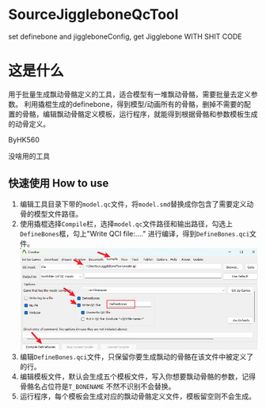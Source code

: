 # SourceJiggleboneQcTool
set definebone and jiggleboneConfig, get Jigglebone 
WITH SHIT CODE

# 这是什么
用于批量生成飘动骨骼定义的工具，适合模型有一堆飘动骨骼，需要批量去定义参数。
利用撬棍生成的definebone，得到模型/动画所有的骨骼，删掉不需要的配置的骨骼，编辑飘动骨骼定义模板，运行程序，就能得到根据骨骼和参数模板生成的动骨定义。

ByHK560

没啥用的工具

## 快速使用 How to use
  1. 编辑工具目录下带的`model.qc`文件，将`model.smd`替换成你包含了需要定义动骨的模型文件路径。
  2. 使用撬棍选择`Compile`栏，选择`model.qc`文件路径和输出路径，勾选上`DefineBones`框，勾上"Write QCI file:...." 进行编译，得到`DefineBones.qci`文件。
   ![](pic/compile.png)
  3. 编辑`DefineBones.qci`文件，只保留你要生成飘动的骨骼在该文件中被定义了的行。
  4. 编辑模板文件，默认会生成五个模板文件，写入你想要飘动骨骼的参数，记得骨骼名占位符是`T_BONENAME` 不然不识别不会替换。
  5. 运行程序，每个模板会生成对应的飘动骨骼定义文件，模板留空则不会生成。 
